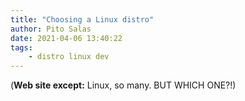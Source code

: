 ```yaml
---
title: "Choosing a Linux distro"
author: Pito Salas
date: 2021-04-06 13:40:22
tags:
    - distro linux dev
---
```


(**Web site except:** Linux, so many. BUT WHICH ONE?!) 
